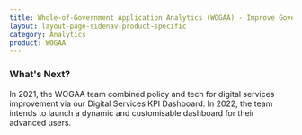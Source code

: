 ```yaml
---
title: Whole-of-Government Application Analytics (WOGAA) - Improve Government Services with Data
layout: layout-page-sidenav-product-specific
category: Analytics
product: WOGAA
---
```


### What's Next?

In 2021, the WOGAA team combined policy and tech for digital services improvement via our Digital Services KPI Dashboard. In 2022, the team intends to launch a dynamic and customisable dashboard for their advanced users.
